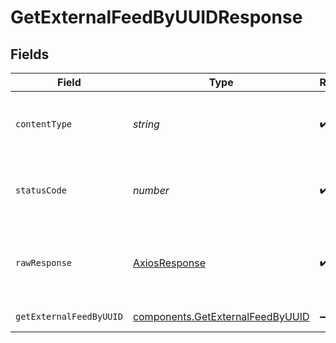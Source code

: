 # GetExternalFeedByUUIDResponse


## Fields

| Field                                                                                | Type                                                                                 | Required                                                                             | Description                                                                          |
| ------------------------------------------------------------------------------------ | ------------------------------------------------------------------------------------ | ------------------------------------------------------------------------------------ | ------------------------------------------------------------------------------------ |
| `contentType`                                                                        | *string*                                                                             | :heavy_check_mark:                                                                   | HTTP response content type for this operation                                        |
| `statusCode`                                                                         | *number*                                                                             | :heavy_check_mark:                                                                   | HTTP response status code for this operation                                         |
| `rawResponse`                                                                        | [AxiosResponse](https://axios-http.com/docs/res_schema)                              | :heavy_check_mark:                                                                   | Raw HTTP response; suitable for custom response parsing                              |
| `getExternalFeedByUUID`                                                              | [components.GetExternalFeedByUUID](../../models/components/getexternalfeedbyuuid.md) | :heavy_minus_sign:                                                                   | External feed                                                                        |
